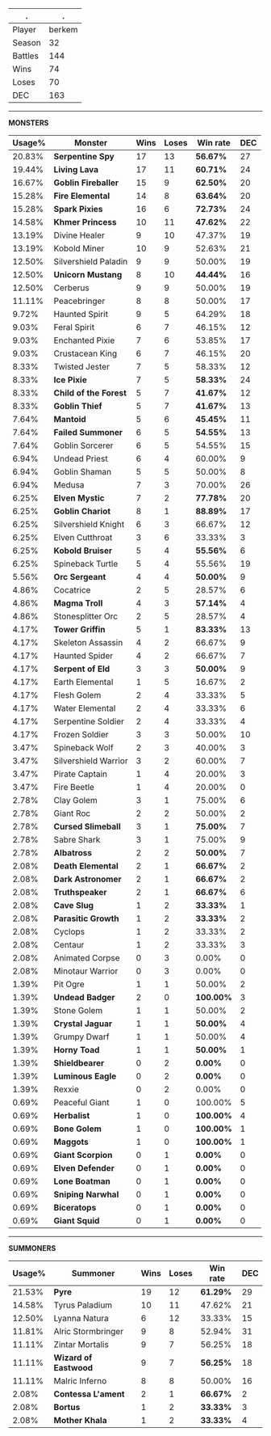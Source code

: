 .|.
|-|-
Player|berkem
Season|32
Battles|144
Wins|74
Loses|70
DEC|163

---
**MONSTERS**

Usage%|Monster|Wins|Loses|Win rate|DEC|
-|-|-|-|-|-|
20.83%|**Serpentine Spy**|17|13|**56.67%**|27|
19.44%|**Living Lava**|17|11|**60.71%**|24|
16.67%|**Goblin Fireballer**|15|9|**62.50%**|20|
15.28%|**Fire Elemental**|14|8|**63.64%**|20|
15.28%|**Spark Pixies**|16|6|**72.73%**|24|
14.58%|**Khmer Princess**|10|11|**47.62%**|22|
13.19%|Divine Healer|9|10|47.37%|19|
13.19%|Kobold Miner|10|9|52.63%|21|
12.50%|Silvershield Paladin|9|9|50.00%|19|
12.50%|**Unicorn Mustang**|8|10|**44.44%**|16|
12.50%|Cerberus|9|9|50.00%|19|
11.11%|Peacebringer|8|8|50.00%|17|
9.72%|Haunted Spirit|9|5|64.29%|18|
9.03%|Feral Spirit|6|7|46.15%|12|
9.03%|Enchanted Pixie|7|6|53.85%|17|
9.03%|Crustacean King|6|7|46.15%|20|
8.33%|Twisted Jester|7|5|58.33%|12|
8.33%|**Ice Pixie**|7|5|**58.33%**|24|
8.33%|**Child of the Forest**|5|7|**41.67%**|12|
8.33%|**Goblin Thief**|5|7|**41.67%**|13|
7.64%|**Mantoid**|5|6|**45.45%**|11|
7.64%|**Failed Summoner**|6|5|**54.55%**|13|
7.64%|Goblin Sorcerer|6|5|54.55%|15|
6.94%|Undead Priest|6|4|60.00%|9|
6.94%|Goblin Shaman|5|5|50.00%|8|
6.94%|Medusa|7|3|70.00%|26|
6.25%|**Elven Mystic**|7|2|**77.78%**|20|
6.25%|**Goblin Chariot**|8|1|**88.89%**|17|
6.25%|Silvershield Knight|6|3|66.67%|12|
6.25%|Elven Cutthroat|3|6|33.33%|3|
6.25%|**Kobold Bruiser**|5|4|**55.56%**|6|
6.25%|Spineback Turtle|5|4|55.56%|19|
5.56%|**Orc Sergeant**|4|4|**50.00%**|9|
4.86%|Cocatrice|2|5|28.57%|6|
4.86%|**Magma Troll**|4|3|**57.14%**|4|
4.86%|Stonesplitter Orc|2|5|28.57%|4|
4.17%|**Tower Griffin**|5|1|**83.33%**|13|
4.17%|Skeleton Assassin|4|2|66.67%|9|
4.17%|Haunted Spider|4|2|66.67%|7|
4.17%|**Serpent of Eld**|3|3|**50.00%**|9|
4.17%|Earth Elemental|1|5|16.67%|2|
4.17%|Flesh Golem|2|4|33.33%|5|
4.17%|Water Elemental|2|4|33.33%|6|
4.17%|Serpentine Soldier|2|4|33.33%|4|
4.17%|Frozen Soldier|3|3|50.00%|10|
3.47%|Spineback Wolf|2|3|40.00%|3|
3.47%|Silvershield Warrior|3|2|60.00%|7|
3.47%|Pirate Captain|1|4|20.00%|3|
3.47%|Fire Beetle|1|4|20.00%|0|
2.78%|Clay Golem|3|1|75.00%|6|
2.78%|Giant Roc|2|2|50.00%|2|
2.78%|**Cursed Slimeball**|3|1|**75.00%**|7|
2.78%|Sabre Shark|3|1|75.00%|9|
2.78%|**Albatross**|2|2|**50.00%**|7|
2.08%|**Death Elemental**|2|1|**66.67%**|2|
2.08%|**Dark Astronomer**|2|1|**66.67%**|2|
2.08%|**Truthspeaker**|2|1|**66.67%**|6|
2.08%|**Cave Slug**|1|2|**33.33%**|1|
2.08%|**Parasitic Growth**|1|2|**33.33%**|2|
2.08%|Cyclops|1|2|33.33%|2|
2.08%|Centaur|1|2|33.33%|3|
2.08%|Animated Corpse|0|3|0.00%|0|
2.08%|Minotaur Warrior|0|3|0.00%|0|
1.39%|Pit Ogre|1|1|50.00%|2|
1.39%|**Undead Badger**|2|0|**100.00%**|3|
1.39%|Stone Golem|1|1|50.00%|2|
1.39%|**Crystal Jaguar**|1|1|**50.00%**|4|
1.39%|Grumpy Dwarf|1|1|50.00%|4|
1.39%|**Horny Toad**|1|1|**50.00%**|1|
1.39%|**Shieldbearer**|0|2|**0.00%**|0|
1.39%|**Luminous Eagle**|0|2|**0.00%**|0|
1.39%|Rexxie|0|2|0.00%|0|
0.69%|Peaceful Giant|1|0|100.00%|5|
0.69%|**Herbalist**|1|0|**100.00%**|4|
0.69%|**Bone Golem**|1|0|**100.00%**|1|
0.69%|**Maggots**|1|0|**100.00%**|1|
0.69%|**Giant Scorpion**|0|1|**0.00%**|0|
0.69%|**Elven Defender**|0|1|**0.00%**|0|
0.69%|**Lone Boatman**|0|1|**0.00%**|0|
0.69%|**Sniping Narwhal**|0|1|**0.00%**|0|
0.69%|**Biceratops**|0|1|**0.00%**|0|
0.69%|**Giant Squid**|0|1|**0.00%**|0|

---
**SUMMONERS**

Usage%|Summoner|Wins|Loses|Win rate|DEC|
-|-|-|-|-|-|
21.53%|**Pyre**|19|12|**61.29%**|29|
14.58%|Tyrus Paladium|10|11|47.62%|21|
12.50%|Lyanna Natura|6|12|33.33%|15|
11.81%|Alric Stormbringer|9|8|52.94%|31|
11.11%|Zintar Mortalis|9|7|56.25%|18|
11.11%|**Wizard of Eastwood**|9|7|**56.25%**|18|
11.11%|Malric Inferno|8|8|50.00%|16|
2.08%|**Contessa L'ament**|2|1|**66.67%**|2|
2.08%|**Bortus**|1|2|**33.33%**|3|
2.08%|**Mother Khala**|1|2|**33.33%**|4|
